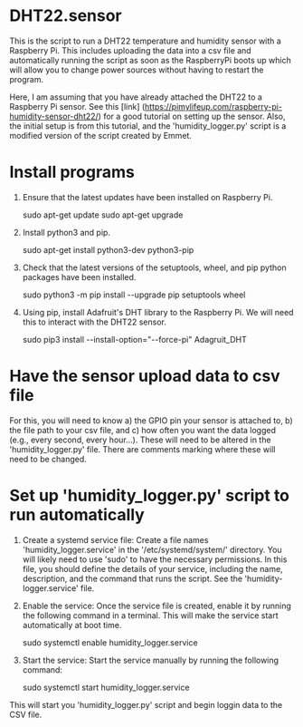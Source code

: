# DHT22.sensor
This is the script to run a DHT22 temperature and humidity sensor with a Raspberry Pi. This includes uploading the data into a csv file and automatically running the script as soon as the RaspberryPi boots up which will allow you to change power sources without having to restart the program.

Here, I am assuming that you have already attached the DHT22 to a Raspberry Pi sensor. See this [link] (https://pimylifeup.com/raspberry-pi-humidity-sensor-dht22/) for a good tutorial on setting up the sensor. Also, the initial setup is from this tutorial, and the 'humidity_logger.py' script is a modified version of the script created by Emmet.

# Install programs
1. Ensure that the latest updates have been installed on Raspberry Pi.
   
   sudo apt-get update
   sudo apt-get upgrade
   
2. Install python3 and pip.
   
   sudo apt-get install python3-dev python3-pip
   
3. Check that the latest versions of the setuptools, wheel, and pip python packages have been installed.
   
   sudo python3 -m pip install --upgrade pip setuptools wheel
   
4. Using pip, install Adafruit's DHT library to the Raspberry Pi. We will need this to interact with the DHT22 sensor.

   sudo pip3 install --install-option="--force-pi" Adagruit_DHT

# Have the sensor upload data to csv file
For this, you will need to know a) the GPIO pin your sensor is attached to, b) the file path to your csv file, and c) how often you want the data logged (e.g., every second, every hour...). These will need to be altered in the 'humidity_logger.py' file. There are comments marking where these will need to be changed.

# Set up 'humidity_logger.py' script to run automatically
1. Create a systemd service file: Create a file names 'humidity_logger.service' in the '/etc/systemd/system/' directory. You will likely need to use 'sudo' to have the necessary permissions. In this file, you should define the details of your service, including the name, description, and the command that runs the script. See the 'humidity-logger.service' file. 

2. Enable the service: Once the service file is created, enable it by running the following command in a terminal. This will make the service start automatically at boot time.

    sudo systemctl enable humidity_logger.service

3. Start the service: Start the service manually by running the following command:

    sudo systemctl start humidity_logger.service

  This will start you 'humidity_logger.py' script and begin loggin data to the CSV file. 

